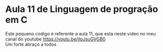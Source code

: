 # Aula 11 de Linguagem de progração em C
Este pequeno codigo e referente a aula 11, que esta neste video no meu canal do youtube https://youtu.be/jlpJsuGVGB0  
Um forte abraço a todos
